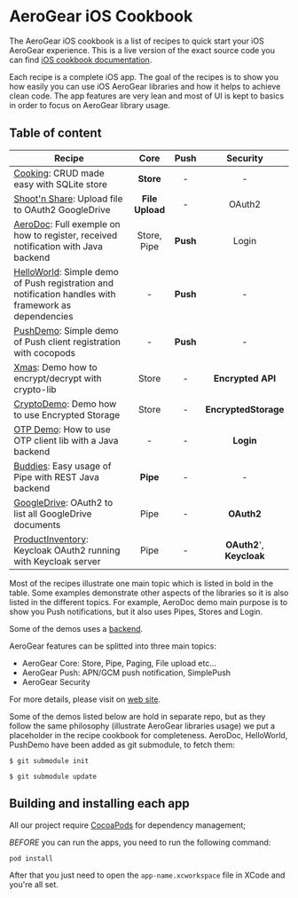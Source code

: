 AeroGear iOS Cookbook
=====================

The AeroGear iOS cookbook is a list of recipes to quick start your iOS AeroGear experience. This is a live version of the exact source code you can find [iOS cookbook documentation](http://aerogear.org/docs/guides/iOSCookbook/).

Each recipe is a complete iOS app. The goal of the recipes is to show you how easily you can use iOS AeroGear libraries and how it helps to achieve clean code. The app features are very lean and most of UI is kept to basics in order to focus on AeroGear library usage. 

## Table of content

| Recipe 	| Core 	| Push 	| Security 	|
| ------------- |:-------------:| :-----:|:-----:|
| [Cooking](Recipe/CookingRecipe.md): CRUD made easy with SQLite store | **Store** | - | - |
| [Shoot'n Share](Shoot/Shoot.md): Upload file to OAuth2 GoogleDrive | **File Upload** | - | OAuth2 |
| [AeroDoc](https://github.com/aerogear/aerogear-aerodoc-ios): Full exemple on how to register, received notification with Java backend | Store, Pipe | **Push** | Login |
| [HelloWorld](https://github.com/aerogear/aerogear-push-helloworld/ios): Simple demo of Push registration and notification handles with framework as dependencies | - | **Push** | - |
| [PushDemo](https://github.com/aerogear/aerogear-push-ios-demo): Simple demo of Push client registration with cocopods| - | **Push** | - |
| [Xmas](Xmas/Xmas.md): Demo how to encrypt/decrypt with crypto-lib | Store | - | **Encrypted API** |
| [CryptoDemo](https://github.com/aerogear/aerogear-crypto-ios-demo): Demo how to use Encrypted Storage | Store | - | **EncryptedStorage** |
| [OTP Demo](https://github.com/aerogear/aerogear-otp-ios-demo): How to use OTP client lib with a Java backend | - | - | **Login** |
| [Buddies](Buddies/README.md): Easy usage of Pipe with REST Java backend | **Pipe** | - | - |
| [GoogleDrive](GoogleDrive/GoogleDrive.md): OAuth2 to list all GoogleDrive documents | Pipe | - | **OAuth2** |
| [ProductInventory](ProductInventory/ProductInventory.md): Keycloak OAuth2 running with Keycloak server | Pipe | - | **OAuth2**', **Keycloak** |

Most of the recipes illustrate one main topic which is listed in bold in the table. Some examples demonstrate other aspects of the libraries so it is also listed in the different topics. For example, AeroDoc demo main purpose is to show you Push notifications, but it also uses Pipes, Stores and Login.

Some of the demos uses a [backend](https://github.com/aerogear/aerogear-integration-tests-server).

AeroGear features can be splitted into three main topics: 

* AeroGear Core: Store, Pipe, Paging, File upload etc...
* AeroGear Push: APN/GCM push notification, SimplePush
* AeroGear Security

For more details, please visit on [web site](http://aerogear.org/).

Some of the demos listed below are hold in separate repo, but as they follow the same philosophy (illustrate AeroGear libraries usage) we put a placeholder in the recipe cookbook for completeness. AeroDoc, HelloWorld, PushDemo have been added as git submodule, to fetch them:

    $ git submodule init

    $ git submodule update

## Building and installing each app

All our project require [CocoaPods](http://cocoapods.org/) for dependency management;

_BEFORE_ you can run the apps, you need to run the following command:

    pod install

After that you just need to open the ```app-name.xcworkspace``` file in XCode and you're all set.

